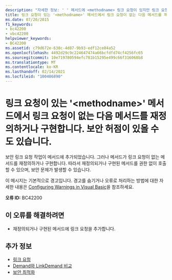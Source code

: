 ```yaml
---
description: "자세한 정보: ' ' 메서드에 <methodname> 링크 요청이 있지만 링크 요청이 없는 다음 메서드를 재정의 하거나 구현 합니다. 보안 허점이 있을 수도 있습니다."
title: 링크 요청이 있는 '<methodname>' 메서드에서 링크 요청이 없는 다음 메서드를 재정의하거나 구현합니다. 보안 허점이 있을 수도 있습니다.
ms.date: 07/20/2015
f1_keywords:
- bc42200
- vbc42200
helpviewer_keywords:
- BC42200
ms.assetid: c79d672e-638c-4d87-9b93-edf12ce84a52
ms.openlocfilehash: 4492d29c9c224647474a66bcfdfd74cf4256fc65
ms.sourcegitcommit: 10e719780594efc781b15295e499c66f316068b8
ms.translationtype: MT
ms.contentlocale: ko-KR
ms.lasthandoff: 02/14/2021
ms.locfileid: "100486890"
---
```

# <a name="method-methodname-has-a-link-demand-but-overrides-or-implements-the-following-methods-which-do-not-have-a-link-demand-a-security-hole-may-exist"></a>링크 요청이 있는 '\<methodname>' 메서드에서 링크 요청이 없는 다음 메서드를 재정의하거나 구현합니다. 보안 허점이 있을 수도 있습니다.

보안 링크 요청 작업이 메서드에 추가되었습니다. 그러나 메서드가 링크 요청이 없는 메서드를 재정의하거나 구현합니다. 따라서 재정의되거나 구현된 메서드를 권한 없이 호출할 수 있으며, 보안 문제가 발생할 수 있습니다.  
  
 이 메시지는 기본적으로 경고입니다. 경고를 숨기거나 오류로 처리하는 방법에 대한 자세한 내용은 [Configuring Warnings in Visual Basic](/visualstudio/ide/configuring-warnings-in-visual-basic)을 참조하세요.  
  
 **오류 ID:** BC42200  
  
## <a name="to-correct-this-error"></a>이 오류를 해결하려면  
  
- 재정의되거나 구현된 메서드에 링크 요청을 추가합니다.  
  
## <a name="see-also"></a>추가 정보

- [링크 요청](../../framework/misc/link-demands.md)
- [Demand와 LinkDemand 비교](../../framework/misc/securing-wrapper-code.md#demand-vs-linkdemand)
- [보안 최적화](/previous-versions/dotnet/netframework-4.0/ett3th5b(v=vs.100))
